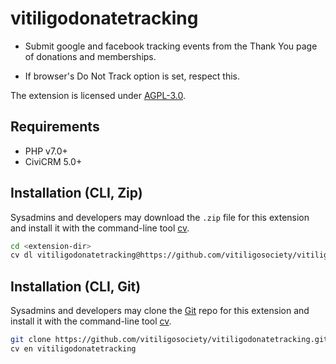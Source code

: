 # vitiligodonatetracking

- Submit google and facebook tracking events from the Thank You page of donations
and memberships.

- If browser's Do Not Track option is set, respect this.

The extension is licensed under [AGPL-3.0](LICENSE.txt).

## Requirements

* PHP v7.0+
* CiviCRM 5.0+

## Installation (CLI, Zip)

Sysadmins and developers may download the `.zip` file for this extension and
install it with the command-line tool [cv](https://github.com/civicrm/cv).

```bash
cd <extension-dir>
cv dl vitiligodonatetracking@https://github.com/vitiligosociety/vitiligodonatetracking/archive/master.zip
```

## Installation (CLI, Git)

Sysadmins and developers may clone the [Git](https://en.wikipedia.org/wiki/Git) repo for this extension and
install it with the command-line tool [cv](https://github.com/civicrm/cv).

```bash
git clone https://github.com/vitiligosociety/vitiligodonatetracking.git
cv en vitiligodonatetracking
```

